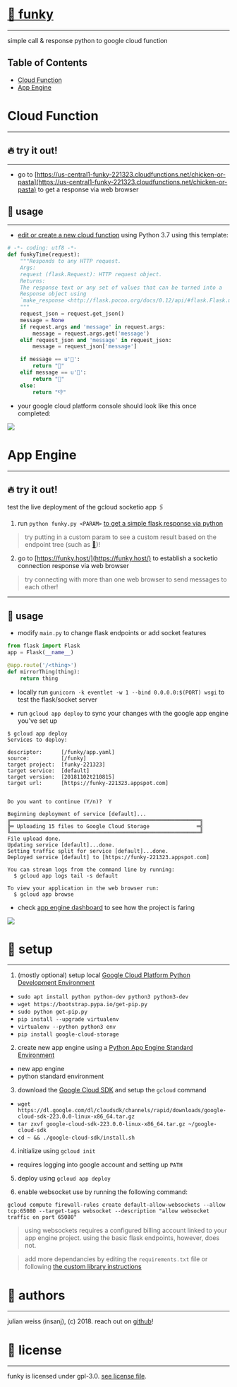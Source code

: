 # [🎷 funky](https://github.com/insanj/funky)

---

simple call &amp; response python to google cloud function

## Table of Contents
- [Cloud Function](#cloud-function)
- [App Engine](#app-engine)

# Cloud Function

---

## 🔥 try it out!

---

- go to [https://us-central1-funky-221323.cloudfunctions.net/chicken-or-pasta](https://us-central1-funky-221323.cloudfunctions.net/chicken-or-pasta) to get a response via web browser

## 🚙 usage

---

- [edit or create a new cloud function](https://console.cloud.google.com/functions) using Python 3.7 using this template:
```python
# -*- coding: utf8 -*-
def funkyTime(request):
	"""Responds to any HTTP request.
	Args:
	request (flask.Request): HTTP request object.
	Returns:
	The response text or any set of values that can be turned into a
	Response object using
	`make_response <http://flask.pocoo.org/docs/0.12/api/#flask.Flask.make_response>`.
	"""
	request_json = request.get_json()
	message = None
	if request.args and 'message' in request.args:
		message = request.args.get('message')
	elif request_json and 'message' in request_json:
		message = request_json['message']

	if message == u'🍗':
		return "🍝"
	elif message == u'🍝':
		return "🍗"
	else:
		return "👎"
```

- your google cloud platform console should look like this once completed:

![](cloudie.jpg)

# App Engine

---

## 🔥 try it out!

test the live deployment of the gcloud socketio app 🖇

1. run `python funky.py <PARAM>` [to get a simple flask response via python](https://github.com/insanj/funky/archive/master.zip)

> try putting in a custom param to see a custom result based on the endpoint tree (such as [🍗](https://funky.host/🍗))!

2. go to [https://funky.host/](https://funky.host/) to establish a socketio connection response via web browser

> try connecting with more than one web browser to send messages to each other! 

---

## 🚙 usage

- modify `main.py` to change flask endpoints or add socket features

```python
from flask import Flask
app = Flask(__name__)

@app.route('/<thing>')
def mirrorThing(thing):
	return thing
```

- locally run `gunicorn -k eventlet -w 1 --bind 0.0.0.0:$(PORT) wsgi` to test the flask/socket server

- run `gcloud app deploy` to sync your changes with the google app engine you've set up

```
$ gcloud app deploy
Services to deploy:

descriptor:      [/funky/app.yaml]
source:          [/funky]
target project:  [funky-221323]
target service:  [default]
target version:  [20181102t210815]
target url:      [https://funky-221323.appspot.com]


Do you want to continue (Y/n)?  Y

Beginning deployment of service [default]...
╔════════════════════════════════════════════════════════════╗
╠═ Uploading 15 files to Google Cloud Storage               ═╣
╚════════════════════════════════════════════════════════════╝
File upload done.
Updating service [default]...done.
Setting traffic split for service [default]...done.
Deployed service [default] to [https://funky-221323.appspot.com]

You can stream logs from the command line by running:
  $ gcloud app logs tail -s default

To view your application in the web browser run:
  $ gcloud app browse
```

- check [app engine dashboard](https://console.cloud.google.com/appengine) to see how the project is faring

![](screenie.jpg)

# 🥡 setup

---

1. (mostly optional) setup local [Google Cloud Platform Python Development Environment](https://cloud.google.com/python/setup)
- `sudo apt install python python-dev python3 python3-dev`
- `wget https://bootstrap.pypa.io/get-pip.py`
- `sudo python get-pip.py`
- `pip install --upgrade virtualenv`
- `virtualenv --python python3 env`
-  `pip install google-cloud-storage`

2. create new app engine using a [Python App Engine Standard Environment](https://cloud.google.com/appengine/docs/standard/python/quickstart)
- new app engine
- python standard environment

3. download the [Google Cloud SDK](https://cloud.google.com/sdk/?hl=en_US) and setup the `gcloud` command
- `wget https://dl.google.com/dl/cloudsdk/channels/rapid/downloads/google-cloud-sdk-223.0.0-linux-x86_64.tar.gz`
- `tar zxvf google-cloud-sdk-223.0.0-linux-x86_64.tar.gz ~/google-cloud-sdk`
- `cd ~ && ./google-cloud-sdk/install.sh`

4. initialize using `gcloud init`
- requires logging into google account and setting up `PATH`

5. deploy using `gcloud app deploy`

6. enable websocket use by running the following command:
```
gcloud compute firewall-rules create default-allow-websockets --allow tcp:65080 --target-tags websocket --description "allow websocket traffic on port 65080"
```

> using websockets requires a configured billing account linked to your app engine project. using the basic flask endpoints, however, does not.

> add more dependancies by editing the `requirements.txt` file or following [the custom library instructions](https://cloud.google.com/appengine/docs/standard/python/tools/using-libraries-python-27)


# 🎨 authors

---

julian weiss (insanj), (c) 2018. reach out on [github](https://github.com/insanj)!

# 🔐 license

---

funky is licensed under gpl-3.0. [see license file](https://github.com/insanj/funky/blob/master/LICENSE).
